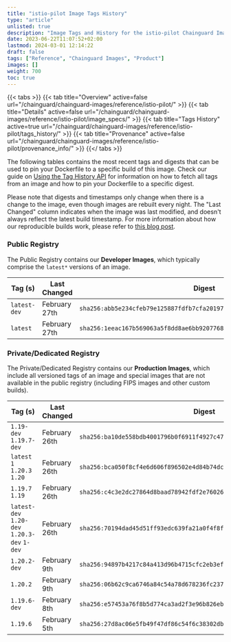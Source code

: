 ```yaml
---
title: "istio-pilot Image Tags History"
type: "article"
unlisted: true
description: "Image Tags and History for the istio-pilot Chainguard Image"
date: 2023-06-22T11:07:52+02:00
lastmod: 2024-03-01 12:14:22
draft: false
tags: ["Reference", "Chainguard Images", "Product"]
images: []
weight: 700
toc: true
---
```


{{< tabs >}}
{{< tab title="Overview" active=false url="/chainguard/chainguard-images/reference/istio-pilot/" >}}
{{< tab title="Details" active=false url="/chainguard/chainguard-images/reference/istio-pilot/image_specs/" >}}
{{< tab title="Tags History" active=true url="/chainguard/chainguard-images/reference/istio-pilot/tags_history/" >}}
{{< tab title="Provenance" active=false url="/chainguard/chainguard-images/reference/istio-pilot/provenance_info/" >}}
{{</ tabs >}}

The following tables contains the most recent tags and digests that can be used to pin your Dockerfile to a specific build of this image. Check our guide on [Using the Tag History API](/chainguard/chainguard-images/using-the-tag-history-api/) for information on how to fetch all tags from an image and how to pin your Dockerfile to a specific digest.

Please note that digests and timestamps only change when there is a change to the image, even though images are rebuilt every night. The "Last Changed" column indicates when the image was last modified, and doesn't always reflect the latest build timestamp. For more information about how our reproducible builds work, please refer to [this blog post](https://www.chainguard.dev/unchained/reproducing-chainguards-reproducible-image-builds).

### Public Registry
The Public Registry contains our **Developer Images**, which typically comprise the `latest*` versions of an image.

| Tag (s)       | Last Changed  | Digest                                                                    |
|---------------|---------------|---------------------------------------------------------------------------|
|  `latest-dev` | February 27th | `sha256:abb5e234cfeb79e125887fdfb7cfa2019760443e24f93d045059c8e50cf774d4` |
|  `latest`     | February 27th | `sha256:1eeac167b569063a5f8dd8ae6bb9207768a094fc2ca59b32c195cc363736d848` |


### Private/Dedicated Registry
The Private/Dedicated Registry contains our **Production Images**, which include all versioned tags of an image and special images that are not available in the public registry (including FIPS images and other custom builds).

| Tag (s)                                       | Last Changed  | Digest                                                                    |
|-----------------------------------------------|---------------|---------------------------------------------------------------------------|
|  `1.19-dev` `1.19.7-dev`                      | February 26th | `sha256:ba10de558bdb4001796b0f6911f4927c47379dd95f46779e47f50167bdf45f52` |
|  `latest` `1` `1.20.3` `1.20`                 | February 26th | `sha256:bca050f8cf4e6d606f896502e4d84b74dce075bb5c7bb5db836bb0b78d65d341` |
|  `1.19.7` `1.19`                              | February 26th | `sha256:c4c3e2dc27864d8baad78942fdf2e760267b93fff8df160b1b7cf4c0d9aa7dc7` |
|  `latest-dev` `1.20-dev` `1.20.3-dev` `1-dev` | February 26th | `sha256:70194dad45d51ff93edc639fa21a0f4f8f02de81bc2a4e3325a2652eb7c16605` |
|  `1.20.2-dev`                                 | February 9th  | `sha256:94897b4217c84a413d96b4715cfc2eb3eff7ea1cc29118c4aa098b5640840c72` |
|  `1.20.2`                                     | February 9th  | `sha256:06b62c9ca6746a84c54a78d678236fc23718b6ce5143b0a173f143fd74e98453` |
|  `1.19.6-dev`                                 | February 8th  | `sha256:e57453a76f8b5d774ca3ad2f3e96b826eb54898e9a01fb6746b856b628b7773c` |
|  `1.19.6`                                     | February 5th  | `sha256:27d8ac06e5fb49f47df86c54f6c38302db62ba5ad73bf05c0d1e08537256f905` |

